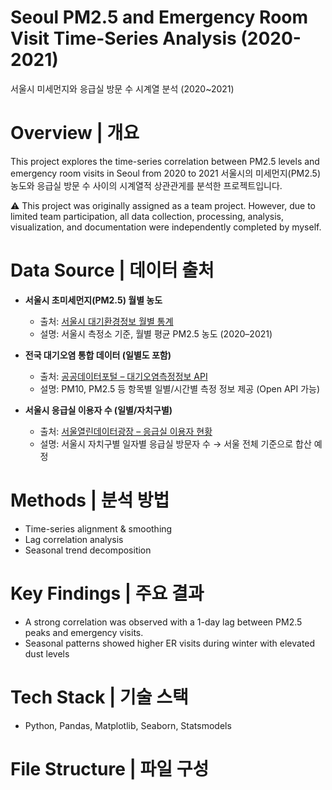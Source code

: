 # Seoul PM2.5 and Emergency Room Visit Time-Series Analysis (2020-2021)
서울시 미세먼지와 응급실 방문 수 시계열 분석 (2020~2021)

# Overview | 개요
This project explores the time-series correlation between PM2.5 levels and emergency room visits in Seoul from 2020 to 2021
서울시의 미세먼지(PM2.5) 농도와 응급실 방문 수 사이의 시계열적 상관관게를 분석한 프로젝트입니다.

⚠️ This project was originally assigned as a team project. However, due to limited team participation, all data collection, processing, analysis, visualization, and documentation were independently completed by myself.

# Data Source | 데이터 출처
- **서울시 초미세먼지(PM2.5) 월별 농도**
  - 출처: [서울시 대기환경정보 월별 통계](https://cleanair.seoul.go.kr/statistics/monthAverage)
  - 설명: 서울시 측정소 기준, 월별 평균 PM2.5 농도 (2020–2021)

- **전국 대기오염 통합 데이터 (일별도 포함)**
  - 출처: [공공데이터포털 – 대기오염측정정보 API](https://www.data.go.kr/tcs/dss/selectApiDataDetailView.do?publicDataPk=15073861)
  - 설명: PM10, PM2.5 등 항목별 일별/시간별 측정 정보 제공 (Open API 가능)

- **서울시 응급실 이용자 수 (일별/자치구별)**
  - 출처: [서울열린데이터광장 – 응급실 이용자 현황](https://data.seoul.go.kr/dataList/11034/L/2/datasetView.do)
  - 설명: 서울시 자치구별 일자별 응급실 방문자 수 → 서울 전체 기준으로 합산 예정
# Methods | 분석 방법
- Time-series alignment & smoothing
- Lag correlation analysis
- Seasonal trend decomposition

# Key Findings | 주요 결과
- A strong correlation was observed with a 1-day lag between PM2.5 peaks and emergency visits.
- Seasonal patterns showed higher ER visits during winter with elevated dust levels

# Tech Stack | 기술 스택
- Python, Pandas, Matplotlib, Seaborn, Statsmodels
 
# File Structure | 파일 구성

